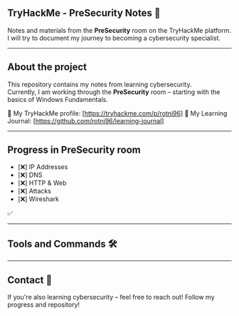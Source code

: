 ## TryHackMe - PreSecurity Notes 📘

Notes and materials from the **PreSecurity** room on the TryHackMe platform.  
I will try to document my journey to becoming a cybersecurity specialist.

---

## About the project

This repository contains my notes from learning cybersecurity.  
Currently, I am working through the **PreSecurity** room – starting with the basics of Windows Fundamentals.

🔗 My TryHackMe profile: [https://tryhackme.com/p/rotni96]
🔗 My Learning Journal: [https://github.com/rotni96/learning-journal]

---

## Progress in PreSecurity room

- [❌] IP Addresses
- [❌] DNS
- [❌] HTTP & Web
- [❌] Attacks
- [❌] Wireshark

✅

---

## Tools and Commands 🛠️

---

## Contact 🤝

If you're also learning cybersecurity – feel free to reach out!
Follow my progress and repository!
